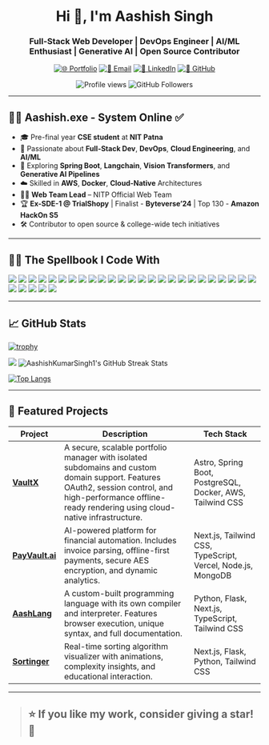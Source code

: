 <h1 align="center">Hi 👋, I'm Aashish Singh</h1>
<h3 align="center">Full-Stack Web Developer | DevOps Engineer | AI/ML Enthusiast | Generative AI | Open Source Contributor</h3>

<div align="center">

[![🌐 Portfolio](https://img.shields.io/badge/Portfolio-%230077B5?style=for-the-badge)](https://aashishsingh.tech)
[![📧 Email](https://img.shields.io/badge/Email-D14836?style=for-the-badge)](mailto:aashishs.ug23.cs@nitp.ac.in)
[![🔗 LinkedIn](https://img.shields.io/badge/LinkedIn-0A66C2?style=for-the-badge&logo=linkedin&logoColor=white)](https://www.linkedin.com/in/aashish-kumar-singh-7110b02a9/)
[![🐙 GitHub](https://img.shields.io/badge/GitHub-171515?style=for-the-badge&logo=github&logoColor=white)](https://github.com/AashishKumarSingh1)

</div>


<p align="center">
  <img src="https://komarev.com/ghpvc/?username=AashishKumarSingh1&label=Profile%20views&color=0e75b6&style=flat" alt="Profile views" />
  <img src="https://img.shields.io/github/followers/AashishKumarSingh1?label=Follow&style=social" alt="GitHub Followers" />
</p>

---

## 🧑‍💻 Aashish.exe - System Online ✅

- 🎓 Pre-final year **CSE student** at **NIT Patna**
- 🚀 Passionate about **Full-Stack Dev**, **DevOps**, **Cloud Engineering**, and **AI/ML**
- 🧠 Exploring **Spring Boot**, **Langchain**, **Vision Transformers**, and **Generative AI Pipelines**
- ☁️ Skilled in **AWS**, **Docker**, **Cloud-Native** Architectures
- 👨‍💻 **Web Team Lead** – NITP Official Web Team
- 🏆 **Ex-SDE-1 @ TrialShopy** | Finalist - **Byteverse’24** | Top 130 - **Amazon HackOn S5**
- 🛠️ Contributor to open source & college-wide tech initiatives

---

## 🧙‍♂️ The Spellbook I Code With

<p>
  <!-- ### 👨‍💻 Languages -->
  <img src="https://img.shields.io/badge/Python-3776AB?style=flat&logo=python&logoColor=white"/>
  <img src="https://img.shields.io/badge/Java-007396?style=flat&logo=java&logoColor=white"/>
  <img src="https://img.shields.io/badge/JavaScript-F7DF1E?style=flat&logo=javascript&logoColor=black"/>
  <img src="https://img.shields.io/badge/TypeScript-3178C6?style=flat&logo=typescript&logoColor=white"/>
  <img src="https://img.shields.io/badge/C-00599C?style=flat&logo=c&logoColor=white"/>
  <img src="https://img.shields.io/badge/SQL-4479A1?style=flat&logo=mysql&logoColor=white"/>

  <!-- ### 🌐 Web Development -->
  <img src="https://img.shields.io/badge/Next.js-000000?style=flat&logo=next.js&logoColor=white"/>
  <img src="https://img.shields.io/badge/React-20232A?style=flat&logo=react&logoColor=61DAFB"/>
  <img src="https://img.shields.io/badge/Astro-FF5D01?style=flat&logo=astro&logoColor=white"/>
  <img src="https://img.shields.io/badge/TailwindCSS-38B2AC?style=flat&logo=tailwind-css&logoColor=white"/>
  <img src="https://img.shields.io/badge/Flask-000000?style=flat&logo=flask&logoColor=white"/>
  <img src="https://img.shields.io/badge/Spring%20Boot-6DB33F?style=flat&logo=spring-boot&logoColor=white"/>

  <!-- ### ### 🧠 AI/ML & Generative AI -->
  <img src="https://img.shields.io/badge/TensorFlow-FF6F00?style=flat&logo=tensorflow&logoColor=white"/>
  <img src="https://img.shields.io/badge/Keras-D00000?style=flat&logo=keras&logoColor=white"/>
  <img src="https://img.shields.io/badge/HuggingFace-FFD21F?style=flat&logo=huggingface&logoColor=black"/>
  <img src="https://img.shields.io/badge/LangChain-006400?style=flat&logo=chainlink&logoColor=white"/>
  <img src="https://img.shields.io/badge/OpenCV-5C3EE8?style=flat&logo=opencv&logoColor=white"/>
  <img src="https://img.shields.io/badge/Scikit--learn-F7931E?style=flat&logo=scikit-learn&logoColor=white"/>

<!-- ### ☁️ DevOps & Cloud -->
  <img src="https://img.shields.io/badge/Docker-2496ED?style=flat&logo=docker&logoColor=white"/>
  <img src="https://img.shields.io/badge/GitHub%20Actions-2088FF?style=flat&logo=github-actions&logoColor=white"/>
  <img src="https://img.shields.io/badge/AWS-232F3E?style=flat&logo=amazon-aws&logoColor=white"/>
  <img src="https://img.shields.io/badge/Vercel-000000?style=flat&logo=vercel&logoColor=white"/>
  <img src="https://img.shields.io/badge/Render-46E3B7?style=flat&logo=render&logoColor=white"/>

<!-- ### 🗃️ Databases -->
   <img src="https://img.shields.io/badge/PostgreSQL-336791?style=flat&logo=postgresql&logoColor=white"/>
  <img src="https://img.shields.io/badge/MySQL-4479A1?style=flat&logo=mysql&logoColor=white"/>
  <img src="https://img.shields.io/badge/MongoDB-47A248?style=flat&logo=mongodb&logoColor=white"/>
  <img src="https://img.shields.io/badge/Redis-DC382D?style=flat&logo=redis&logoColor=white"/>

<!-- ### 🧰 Tools & IDEs -->
  <img src="https://img.shields.io/badge/Postman-FF6C37?style=flat&logo=postman&logoColor=white"/>
  <img src="https://img.shields.io/badge/VSCode-007ACC?style=flat&logo=visual-studio-code&logoColor=white"/>
  <img src="https://img.shields.io/badge/IntelliJ%20IDEA-000000?style=flat&logo=intellij-idea&logoColor=white"/>
</p>

---

## 📈 GitHub Stats
  
  [![trophy](https://github-profile-trophy.vercel.app/?username=AashishKumarSingh1&title=-PullRequest,-Issues,-Followers,-Stars&theme=onedark)](https://github.com/ryo-ma/github-profile-trophy)

  <picture>
  <source srcset="https://github-readme-stats.vercel.app/api?username=AashishKumarSingh1&show_icons=true&theme=dark" media="(prefers-color-scheme: dark)" />
  <source srcset="https://github-readme-stats.vercel.app/api?username=AashishKumarSingh1&show_icons=true" media="(prefers-color-scheme: light), (prefers-color-scheme: no-preference)" />
  <img src="https://github-readme-stats.vercel.app/api?username=AashishKumarSingh1&show_icons=true" />
</picture>

<img src="https://github-readme-streak-stats.herokuapp.com/?user=AashishKumarSingh1&theme=dark&hide_border=true" alt="AashishKumarSingh1's GitHub Streak Stats" />

[![Top Langs](https://github-readme-stats.vercel.app/api/top-langs/?username=AashishKumarSingh1&layout=pie&theme=dark)](https://github.com/anuraghazra/github-readme-stats)


---

## 🚀 Featured Projects

| Project | Description | Tech Stack |
|--------|-------------|------------|
|[**VaultX**](https://aashishsingh.tech/dashboard/1) | A secure, scalable portfolio manager with isolated subdomains and custom domain support. Features OAuth2, session control, and high-performance offline-ready rendering using cloud-native infrastructure. | Astro, Spring Boot, PostgreSQL, Docker, AWS, Tailwind CSS |
|[**PayVault.ai**](https://payvaultai.vercel.app/) | AI-powered platform for financial automation. Includes invoice parsing, offline-first payments, secure AES encryption, and dynamic analytics. | Next.js, Tailwind CSS, TypeScript, Vercel, Node.js, MongoDB |
|[**AashLang**](https://aashlang.onrender.com/) | A custom-built programming language with its own compiler and interpreter. Features browser execution, unique syntax, and full documentation. | Python, Flask, Next.js, TypeScript, Tailwind CSS |
|[**Sortinger**](https://sortinger.onrender.com) | Real-time sorting algorithm visualizer with animations, complexity insights, and educational interaction. | Next.js, Flask, Python, Tailwind CSS |

---

> ## ⭐ If you like my work, consider giving a star! 🌟
